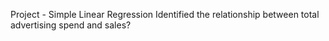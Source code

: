 Project - Simple Linear Regression 
Identified the relationship between total advertising spend and sales?

